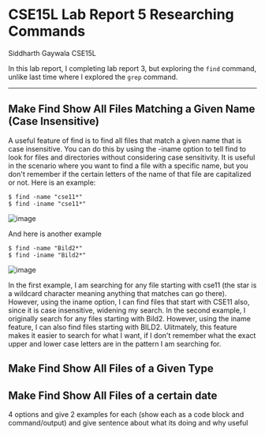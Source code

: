 # CSE15L Lab Report 5 Researching Commands
Siddharth Gaywala
CSE15L

In this lab report, I completing lab report 3, but exploring the `find` command, unlike last time where I explored the `grep` command.

***
## Make Find Show All Files Matching a Given Name (Case Insensitive)
A useful feature of find is to find all files that match a given name that is case insensitive. You can do this by using the -iname option to tell find to look for files and directories without considering case sensitivity. It is useful in the scenario where you want to find a file with a specific name, but you don't remember if the certain letters of the name of that file are capitalized or not. 
Here is an example:
```
$ find -name "cse11*"
$ find -iname "cse11*"
```
![image](https://user-images.githubusercontent.com/122569404/224589769-ecb70603-de0f-4b97-84d6-2032e9659be5.png)


And here is another example
```
$ find -name "Bild2*"
$ find -iname "Bild2*"
```
![image](https://user-images.githubusercontent.com/122569404/224590124-59b8e098-5828-4498-aaa4-af9c77b63677.png)

In the first example, I am searching for any file starting with cse11 (the star is a wildcard character meaning anything that matches can go there). However, using the iname option, I can find files that start with CSE11 also, since it is case insensitive, widening my search. In the second example, I originally search for any files starting with Bild2. However, using the iname feature, I can also find files starting with BILD2. Ulitmately, this feature makes it easier to search for what I want, if I don't remember what the exact upper and lower case letters are in the pattern I am searching for.

## Make Find Show All Files of a Given Type

## Make Find Show All Files of a certain date

4 options and give 2 examples for each (show each as a code block and command/output) and give sentence about what its doing and why useful
